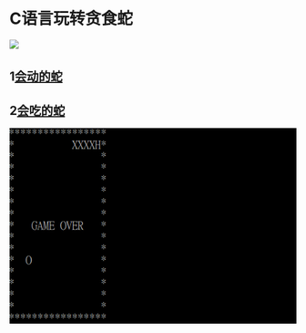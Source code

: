 # C语言玩转贪食蛇
![](https://www.google.com/logos/fnbx/snake_arcade/cta.png)
## 1[会动的蛇](snake_move.cpp)<br>
## 2[会吃的蛇](snake_eat.cpp)
![](1.png)